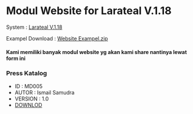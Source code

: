 # Modul Website for Larateal V.1.18

System : [Larateal V.1.18](https://github.com/laratealcorp/master_larateal_v.1.18)

Exampel
Download : [Website Exampel.zip](https://github.com/laratealcorp/modul_web/files/10972897/Website.Exampel.zip)

#### Kami memiliki banyak modul website yg akan kami share nantinya lewat form ini

### Press Katalog 
- ID : MD005
- AUTOR : Ismail Samudra
- VERSION : 1.0
- [DOWNLOD](https://github.com/laratealcorp/master_larateal_v.1.18)

